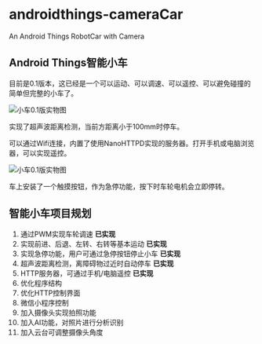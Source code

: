 # androidthings-cameraCar
An Android Things RobotCar with Camera

Android Things智能小车
-----

目前是0.1版本，这已经是一个可以运动、可以调速、可以遥控、可以避免碰撞的简单但完整的小车了。

![小车0.1版实物图](https://github.com/sysolve/androidthings-cameraCar/blob/master/photos/car_v0.1.png)

实现了超声波距离检测，当前方距离小于100mm时停车。

可以通过Wifi连接，内置了使用NanoHTTPD实现的服务器。打开手机或电脑浏览器，可以实现遥控。

![小车0.1版实物图](https://github.com/sysolve/androidthings-cameraCar/blob/master/photos/car_v0.1_control.png)

车上安装了一个触摸按钮，作为急停功能，按下时车轮电机会立即停转。

智能小车项目规划
----

1. 通过PWM实现车轮调速  **已实现**
2. 实现前进、后退、左转、右转等基本运动  **已实现**
3. 实现急停功能，用户可通过急停按钮停止小车  **已实现**
4. 超声波距离检测，离障碍物过近时自动停车  **已实现**
5. HTTP服务器，可通过手机/电脑遥控  **已实现**
6. 优化程序结构
7. 优化HTTP控制界面
8. 微信小程序控制
9. 加入摄像头实现拍照功能
10. 加入AI功能，对照片进行分析识别
11. 加入云台可调整摄像头角度


